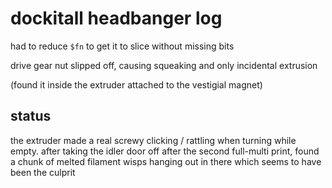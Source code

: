 # dockitall headbanger log

had to reduce `$fn` to get it to slice without missing bits

drive gear nut slipped off, causing squeaking and only incidental extrusion

(found it inside the extruder attached to the vestigial magnet)

## status

the extruder made a real screwy clicking / rattling when turning while empty. after taking the idler door off after the second full-multi print, found a chunk of melted filament wisps hanging out in there which seems to have been the culprit

